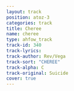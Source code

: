 ```yaml
---
layout: track
position: atoz-3
categories: track
title: Cheree
name: cheree
type: ahfow_track
track-id: 340
track-lyrics: 
track-author: Rev/Vega
track-sort: "CHEREE"
track-alpha: C
track-original: Suicide
cover: true
---
```

